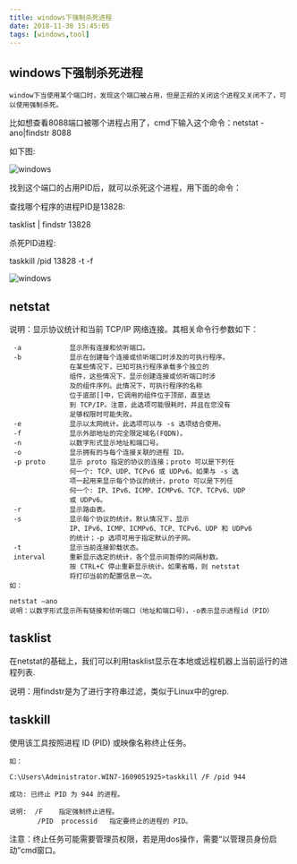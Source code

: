 ```yaml
---
title: windows下强制杀死进程
date: 2018-11-30 15:45:05
tags: [windows,tool]
---
```

## windows下强制杀死进程
```
window下当使用某个端口时，发现这个端口被占用，但是正规的关闭这个进程又关闭不了，可以使用强制杀死。
```

<!-- more -->

比如想查看8088端口被哪个进程占用了，cmd下输入这个命令：netstat   -ano|findstr 8088

如下图:

![windows](/assets/images/tools/windows-001.png)


找到这个端口的占用PID后，就可以杀死这个进程，用下面的命令：

查找哪个程序的进程PID是13828:

tasklist | findstr 13828

杀死PID进程:

taskkill /pid 13828 -t -f

![windows](/assets/images/tools/windows-002.png)



## netstat
说明：显示协议统计和当前 TCP/IP 网络连接。其相关命令行参数如下：
```
 -a            显示所有连接和侦听端口。
 -b            显示在创建每个连接或侦听端口时涉及的可执行程序。
               在某些情况下，已知可执行程序承载多个独立的
               组件，这些情况下，显示创建连接或侦听端口时涉
               及的组件序列。此情况下，可执行程序的名称
               位于底部[]中，它调用的组件位于顶部，直至达
               到 TCP/IP。注意，此选项可能很耗时，并且在您没有
               足够权限时可能失败。
 -e            显示以太网统计。此选项可以与 -s 选项结合使用。
 -f            显示外部地址的完全限定域名(FQDN)。
 -n            以数字形式显示地址和端口号。
 -o            显示拥有的与每个连接关联的进程 ID。
 -p proto      显示 proto 指定的协议的连接；proto 可以是下列任
               何一个: TCP、UDP、TCPv6 或 UDPv6。如果与 -s 选
               项一起用来显示每个协议的统计，proto 可以是下列任
               何一个: IP、IPv6、ICMP、ICMPv6、TCP、TCPv6、UDP
               或 UDPv6。
 -r            显示路由表。
 -s            显示每个协议的统计。默认情况下，显示
               IP、IPv6、ICMP、ICMPv6、TCP、TCPv6、UDP 和 UDPv6
               的统计；-p 选项可用于指定默认的子网。
 -t            显示当前连接卸载状态。
 interval      重新显示选定的统计，各个显示间暂停的间隔秒数。
               按 CTRL+C 停止重新显示统计。如果省略，则 netstat
               将打印当前的配置信息一次。
如：

netstat –ano
说明：以数字形式显示所有链接和侦听端口（地址和端口号），-o表示显示进程id（PID）
```


## tasklist

在netstat的基础上，我们可以利用tasklist显示在本地或远程机器上当前运行的进程列表.

说明：用findstr是为了进行字符串过滤，类似于Linux中的grep.

## taskkill
使用该工具按照进程 ID (PID) 或映像名称终止任务。
```
如：

C:\Users\Administrator.WIN7-1609051925>taskkill /F /pid 944

成功: 已终止 PID 为 944 的进程。

说明:  /F    指定强制终止进程。
       /PID  processid   指定要终止的进程的 PID。
```
注意：终止任务可能需要管理员权限，若是用dos操作，需要“以管理员身份启动”cmd窗口。
